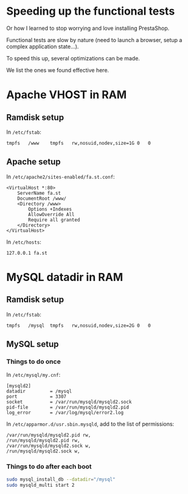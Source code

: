 Speeding up the functional tests
=============================

Or how I learned to stop worrying and love installing PrestaShop.

Functional tests are slow by nature (need to launch a browser, setup a complex application state...).

To speed this up, several optimizations can be made.

We list the ones we found effective here.

# Apache VHOST in RAM

## Ramdisk setup

In `/etc/fstab`:

```
tmpfs	/www	tmpfs	rw,nosuid,nodev,size=1G	0	0
```

## Apache setup

In `/etc/apache2/sites-enabled/fa.st.conf`:

```
<VirtualHost *:80>
	ServerName fa.st
	DocumentRoot /www/
	<Directory /www>
		Options +Indexes	
		AllowOverride All
		Require all granted
	</Directory>
</VirtualHost>
```

In `/etc/hosts`:

```
127.0.0.1 fa.st
```

# MySQL datadir in RAM

## Ramdisk setup

In `/etc/fstab`:
```
tmpfs	/mysql	tmpfs	rw,nosuid,nodev,size=2G	0	0
```

## MySQL setup

### Things to do once

In `/etc/mysql/my.cnf`:

```
[mysqld2]
datadir			= /mysql
port			= 3307
socket			= /var/run/mysqld/mysqld2.sock
pid-file		= /var/run/mysqld/mysqld2.pid
log_error		= /var/log/mysql/error2.log
```

In `/etc/apparmor.d/usr.sbin.mysqld`, add to the list of permissions:

```
/var/run/mysqld/mysqld2.pid rw,
/run/mysqld/mysqld2.pid rw,
/var/run/mysqld/mysqld2.sock w,
/run/mysqld/mysqld2.sock w,
```

### Things to do after each boot

```bash
sudo mysql_install_db --datadir="/mysql"
sudo mysqld_multi start 2
```